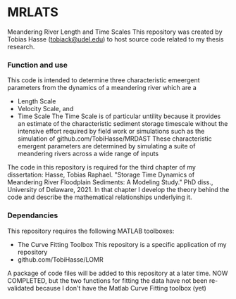 # MRLATS
Meandering River Length and Time Scales
This repository was created by Tobias Hasse (tobiack@udel.edu) to host source code related to my thesis research.

### Function and use
This code is intended to determine three characteristic emeergent parameters from the dynamics of a meandering river which are a
- Length Scale
- Velocity Scale, and
- Time Scale
The Time Scale is of particular untility because it provides an estimate of the characteristic sediment storage timescale without the intensive effort required by field work or simulations such as the simulation of github.com/TobiHasse/MRDAST
These characteristic emergent parameters are determined by simulating a suite of meandering rivers across a wide range of inputs

The code in this repository is required for the third chapter of my dissertation: Hasse, Tobias Raphael. "Storage Time Dynamics of Meandering River Floodplain Sediments: A Modeling Study." PhD diss., University of Delaware, 2021.  In that chapter I develop the theory behind the code and describe the mathematical relationships underlying it.

### Dependancies
This repository requires the following MATLAB toolboxes:
- The Curve Fitting Toolbox
This repository is a specific application of my repository
- github.com/TobiHasse/LOMR
 
A package of code files will be added to this repository at a later time. NOW COMPLETED, but the two functions for fitting the data have not been re-validated because I don't have the Matlab Curve Fitting toolbox (yet)
